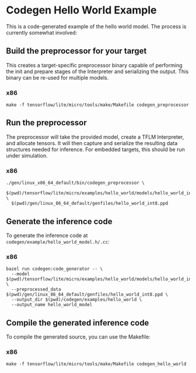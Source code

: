 # Codegen Hello World Example

This is a code-generated example of the hello world model. The process is
currently somewhat involved:

## Build the preprocessor for your target

This creates a target-specific preprocessor binary capable of performing the
init and prepare stages of the Interpreter and serializing the output. This
binary can be re-used for multiple models.

### x86
```
make -f tensorflow/lite/micro/tools/make/Makefile codegen_preprocessor
```

## Run the preprocessor

The preprocessor will take the provided model, create a TFLM Interpreter, and
allocate tensors. It will then capture and serialize the resulting data
structures needed for inference. For embedded targets, this should be run under
simulation.

### x86
```
./gen/linux_x86_64_default/bin/codegen_preprocessor \
  $(pwd)/tensorflow/lite/micro/examples/hello_world/models/hello_world_int8.tflite \
  $(pwd)/gen/linux_86_64_default/genfiles/hello_world_int8.ppd
```

## Generate the inference code

To generate the inference code at `codegen/example/hello_world_model.h/.cc`:

### x86
```
bazel run codegen:code_generator -- \
  --model $(pwd)/tensorflow/lite/micro/examples/hello_world/models/hello_world_int8.tflite \
  --preprocessed_data $(pwd)/gen/linux_86_64_default/genfiles/hello_world_int8.ppd \
  --output_dir $(pwd)/codegen/examples/hello_world \
  --output_name hello_world_model
```

## Compile the generated inference code

 To compile the generated source, you can use the Makefile:

### x86
```
make -f tensorflow/lite/micro/tools/make/Makefile codegen_hello_world
```
